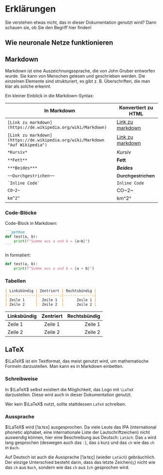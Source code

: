 # Erklärungen

Sie verstehen etwas nicht, das in dieser Dokumentation genutzt wird? Dann schauen sie, ob Sie den Begriff hier finden!

## Wie neuronale Netze funktionieren

[//]: # (TODO!)

## Markdown

Markdown ist eine Auszeichnungssprache, die von John Gruber entworfen wurde. Sie kann von Menschen gelesen und
geschrieben werden. Die einzelnen Elemente sind strukturiert, es gibt z. B. Überschriften, die man klar als solche
erkennt.

Ein kleiner Einblick in die Markdown-Syntax:

| In Markdown                                                                  | Konvertiert zu HTML                                                        |
|------------------------------------------------------------------------------|----------------------------------------------------------------------------|
| `[Link zu markdown](https://de.wikipedia.org/wiki/Markdown)`                 | [Link zu markdown](https://de.wikipedia.org/wiki/Markdown)                 |
| `[Link zu markdown](https://de.wikipedia.org/wiki/Markdown "Auf Wikipedia")` | [Link zu markdown](https://de.wikipedia.org/wiki/Markdown "Auf Wikipedia") |
| `*Kursiv*`                                                                   | *Kursiv*                                                                   |
| `**Fett**`                                                                   | **Fett**                                                                   |
| `***Beides***`                                                               | ***Beides***                                                               |
| `~~Durchgestrichen~~`                                                        | ~~Durchgestrichen~~                                                        |
| `` `Inline Code` ``                                                          | `Inline Code`                                                              |
| `CO~2~`                                                                      | CO~2~                                                                      |
| `km^2^`                                                                      | km^2^                                                                      |

### Code-Blöcke

Code-Block in Markdown:

````markdown
```python
def test(a, b):
    print(f"Summe aus a und b = {a+b}")
```
````

In formatiert:

```python
def test(a, b):
    print(f"Summe aus a und b = {a + b}")
```

### Tabellen

```markdown
| Linksbündig | Zentriert | Rechtsbündig |
|:------------|:---------:|-------------:|
| Zeile 1     |  Zeile 1  |      Zeile 1 |
| Zeile 2     |  Zeile 2  |      Zeile 2 |
```

| Linksbündig | Zentriert | Rechtsbündig |
|:------------|:---------:|-------------:|
| Zeile 1     |  Zeile 1  |      Zeile 1 |
| Zeile 2     |  Zeile 2  |      Zeile 2 |

## LaTeX

$\LaTeX$ ist ein Textformat, das meist genutzt wird, um mathematische Formeln darzustellen. Man kann es in Markdown
einbetten.

### Schreibweise

In $\LaTeX$ selbst existiert die Möglichkeit, das Logo mit `\LaTeX` darzustellen. Diese wird auch in dieser
Dokumentation genutzt.

Wer kein $\LaTeX$ nutzt, sollte stattdessen `LaTeX` schreiben.

### Aussprache

$\LaTeX$ wird \[ˈlaːtɛx] ausgesprochen. Da viele Leute das IPA (international phonetic alphabet, eine internationale
Liste der Lautschriftzeichen) nicht auswendig können, hier eine Beschreibung aus Deutsch: `Latäch`. Das `a` wird lang
gesprochen (deswegen auch das `ː`), das `ä` kurz und das `ch` wie das `ch` in `Bach`.

Auf Deutsch ist auch die Aussprache \[ˈlaːtɛç] (wieder `Latäch`) gebräuchlich. Der einzige Unterschied besteht darin,
dass das letzte Zeichen(`ç`) nicht wie das `ch` aus `Bach`, sondern wie das `ch` aus `Ich` gesprochen wird.
